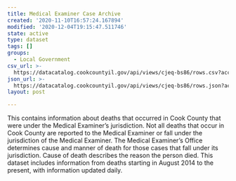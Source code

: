 ```yaml
---
title: Medical Examiner Case Archive
created: '2020-11-10T16:57:24.167894'
modified: '2020-12-04T19:15:47.511746'
state: active
type: dataset
tags: []
groups:
  - Local Government
csv_url: >-
  https://datacatalog.cookcountyil.gov/api/views/cjeq-bs86/rows.csv?accessType=DOWNLOAD
json_url: >-
  https://datacatalog.cookcountyil.gov/api/views/cjeq-bs86/rows.json?accessType=DOWNLOAD
layout: post

---
```

This contains information about deaths that occurred in Cook County that were under the Medical Examiner’s jurisdiction. Not all deaths that occur in Cook County are reported to the Medical Examiner or fall under the jurisdiction of the Medical Examiner. The Medical Examiner’s Office determines cause and manner of death for those cases that fall under its jurisdiction. Cause of death describes the reason the person died. This dataset includes information from deaths starting in August 2014 to the present, with information updated daily.
